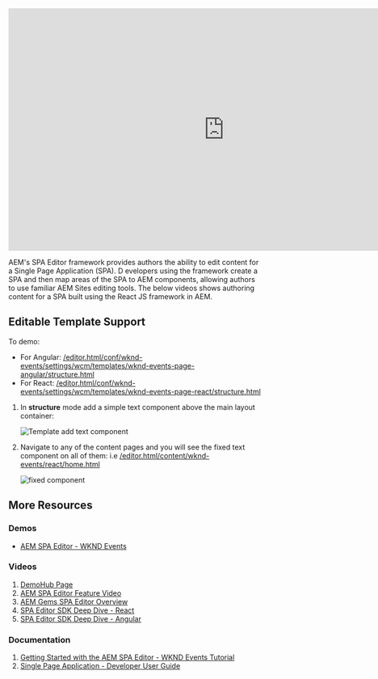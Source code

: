 <iframe title="Adobe Video Publishing Cloud Player" width="854" height="480" src="https://video.tv.adobe.com/v/26393/?quality=12&autoplay=false&hidetitle=true&marketingtech.adobe.analytics.additionalAccounts=tmdtmdaemdemoutilsprod" frameborder="0" webkitallowfullscreen
mozallowfullscreen allowfullscreen scrolling="no"></iframe>

AEM's SPA Editor framework provides authors the ability to edit content for a Single Page Application (SPA). D  evelopers using the framework create a SPA and then map areas of the SPA to AEM components, allowing authors to use familiar AEM Sites editing tools. The below videos shows authoring content for a SPA built using the React JS framework in AEM.

<!-- CLOUD-SERVICE_INSTRUCTIONS -->

<!-- QUICKSTART_INSTRUCTIONS -->

<!-- 65_INSTRUCTIONS -->


## Editable Template Support

To demo:

* For Angular: [/editor.html/conf/wknd-events/settings/wcm/templates/wknd-events-page-angular/structure.html](/editor.html/conf/wknd-events/settings/wcm/templates/wknd-events-page-angular/structure.html)
* For React: [/editor.html/conf/wknd-events/settings/wcm/templates/wknd-events-page-react/structure.html](/editor.html/conf/wknd-events/settings/wcm/templates/wknd-events-page-react/structure.html)

1. In **structure** mode add a simple text component above the main layout container:

	![Template add text component](./spa-editor/images/template-text-component.png)

2. Navigate to any of the content pages and you will see the fixed text component on all of them: i.e [/editor.html/content/wknd-events/react/home.html](/editor.html/content/wknd-events/react/home.html)

	![fixed component](./spa-editor/images/fixed-component.png)


## More Resources

### Demos
  * [AEM SPA Editor - WKND Events](https://internal.adobedemo.com/content/demo-hub/en/demos/external/aem-sites-spa-editor-framework.html)

### Videos

1. [DemoHub Page](https://internal.adobedemo.com/content/demo-hub/en/demos/external/aem-sites-spa-editor-framework.html)
2. [AEM SPA Editor Feature Video](http://helpx.adobe.com/experience-manager/kt/sites/using/spa-editor-framework-feature-video-use.html)
3. [AEM Gems SPA Editor Overview](https://helpx.adobe.com/experience-manager/kt/eseminars/gems/aem-spa-editor.html)
4. [SPA Editor SDK Deep Dive - React](https://helpx.adobe.com/experience-manager/kt/eseminars/gems/SPA-Editor-SDK-Deep-Dive-React.html)
5. [SPA Editor SDK Deep Dive - Angular](https://helpx.adobe.com/experience-manager/kt/eseminars/gems/SPA-Editor-SDK-Deep-Dive-Angular.html)

### Documentation

1. [Getting Started with the AEM SPA Editor - WKND Events Tutorial](https://helpx.adobe.com/experience-manager/kt/sites/using/getting-started-spa-wknd-tutorial-develop.html)
2. [Single Page Application - Developer User Guide](https://helpx.adobe.com/experience-manager/6-4/sites/developing/user-guide.html?topic=/experience-manager/6-4/sites/developing/morehelp/spa.ug.js)